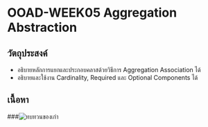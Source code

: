 # OOAD-WEEK05 Aggregation Abstraction

## วัตถุประสงค์
* อธิบายหลักการแยกและประกอบคลาสด้วยวิธีการ Aggregation Association ได้
* อธิบายและใช้งาน Cardinality, Required และ Optional Components ได้

## เนื้อหา
###![ทบทวนของเก่า](https://github.com/OOAD-2559/OOAD-WEEK05/wiki/%E0%B8%97%E0%B8%9A%E0%B8%97%E0%B8%A7%E0%B8%99%E0%B8%82%E0%B8%AD%E0%B8%87%E0%B9%80%E0%B8%81%E0%B9%88%E0%B8%B2)
